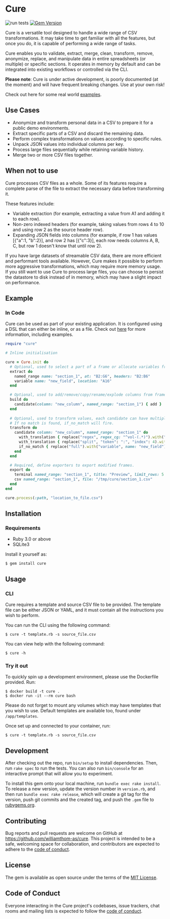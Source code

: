 # Cure

![run tests](https://github.com/williamthom-as/cure/actions/workflows/rspec.yml/badge.svg)
[![Gem Version](https://badge.fury.io/rb/cure.svg)](https://badge.fury.io/rb/cure)

Cure is a versatile tool designed to handle a wide range of CSV transformations. It may take 
time to get familiar with all the features, but once you do, it is capable of performing a wide range of tasks.

Cure enables you to validate, extract, merge, clean, transform, remove, anonymize, replace, and manipulate data in 
entire spreadsheets (or multiple) or specific sections. It operates in memory by default and can be integrated into 
existing workflows or controlled via the CLI.

**Please note**: Cure is under active development, is poorly documented (at the moment) and will have frequent 
breaking changes. Use at your own risk!

Check out here for some real world [examples](docs/examples/examples.md).

## Use Cases

- Anonymize and transform personal data in a CSV to prepare it for a public demo environments.
- Extract specific parts of a CSV and discard the remaining data.
- Perform complex transformations on values according to specific rules.
- Unpack JSON values into individual columns per key.
- Process large files sequentially while retaining variable history.
- Merge two or more CSV files together.

## When not to use

Cure processes CSV files as a whole. Some of its features require a complete parse of the file to extract the necessary 
data before transforming it. 

These features include:

- Variable extraction (for example, extracting a value from A1 and adding it to each row).
- Non-zero indexed headers (for example, taking values from rows 4 to 10 and using row 2 as the source header row).
- Expanding JSON fields into columns (for example, if row 1 has values [{"a":1, "b":2}], and row 2 has [{"c":3}], each 
row needs columns A, B, C, but row 1 doesn't know that until row 2).

If you have large datasets of streamable CSV data, there are more efficient and performant tools available. However, 
Cure makes it possible to perform more aggressive transformations, which may require more memory usage. If you still 
want to use Cure to process large files, you can choose to persist the datastore to disk instead of in memory, which 
may have a slight impact on performance.

## Example

### In Code
Cure can be used as part of your existing application. It is configured using a DSL that can either be inline,
or as a file. Check out [here](docs/README.md) for more information, including examples.

```ruby
require "cure"

# Inline initialisation

cure = Cure.init do
  # Optional, used to select a part of a frame or allocate variables from single cells
  extract do
    named_range name: "section_1", at: "B2:G6", headers: "B2:B6"
    variable name: "new_field", location: "A16"
  end

  # Optional, used to add/remove/copy/rename/explode columns from frames.
  build do
    candidate(column: "new_column", named_range: "section_1") { add }
  end
  
  # Optional, used to transform values, each candidate can have multiple transforms.
  # If no match is found, if_no_match will fire.
  transform do
    candidate column: "new_column", named_range: "section_1" do
      with_translation { replace("regex", regex_cg: "^vol-(.*)").with("variable", name: "new_field") }
      with_translation { replace("split", "token": ":", "index": 4).with("placeholder", name: "key2") }
      if_no_match { replace("full").with("variable", name: "new_field") }
    end
  end

  # Required, define exporters to export modified frames.
  export do
    terminal named_range: "section_1", title: "Preview", limit_rows: 5
    csv named_range: "section_1", file: "/tmp/cure/section_1.csv"
  end
end

cure.process(:path, "location_to_file.csv")
```

## Installation

### Requirements

  - Ruby 3.0 or above
  - SQLite3

Install it yourself as:

    $ gem install cure

## Usage

### CLI
Cure requires a template and source CSV file to be provided.  The template file can be either JSON or YAML, and it must
contain all the instructions you wish to perform.

You can run the CLI using the following command:

    $ cure -t template.rb -s source_file.csv 

You can view help with the following command:

    $ cure -h

### Try it out

To quickly spin up a development environment, please use the Dockerfile provided. Run:

    $ docker build -t cure .
    $ docker run -it --rm cure bash

Please do not forget to mount any volumes which may have templates that you wish to use. Default templates are available too, found under `/app/templates`.

Once set up and connected to your container, run:

    $ cure -t template.rb -s source_file.csv 

## Development

After checking out the repo, run `bin/setup` to install dependencies. Then, run `rake spec` to run the tests. You can also run `bin/console` for an interactive prompt that will allow you to experiment.

To install this gem onto your local machine, run `bundle exec rake install`. To release a new version, update the version number in `version.rb`, and then run `bundle exec rake release`, which will create a git tag for the version, push git commits and the created tag, and push the `.gem` file to [rubygems.org](https://rubygems.org).

## Contributing

Bug reports and pull requests are welcome on GitHub at https://github.com/williamthom-as/cure. This project is intended to be a safe, welcoming space for collaboration, and contributors are expected to adhere to the [code of conduct](https://github.com/[USERNAME]/cure/blob/master/CODE_OF_CONDUCT.md).

## License

The gem is available as open source under the terms of the [MIT License](https://opensource.org/licenses/MIT).

## Code of Conduct

Everyone interacting in the Cure project's codebases, issue trackers, chat rooms and mailing lists is expected to follow the [code of conduct](https://github.com/[USERNAME]/cure/blob/master/CODE_OF_CONDUCT.md).
